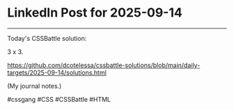 # LinkedIn Post for 2025-09-14

---

Today's CSSBattle solution:

3 x 3.

https://github.com/dcotelessa/cssbattle-solutions/blob/main/daily-targets/2025-09-14/solutions.html

(My journal notes.)

#cssgang #CSS #CSSBattle #HTML
